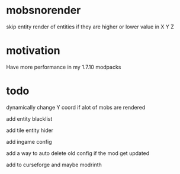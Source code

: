 # mobsnorender

skip entity render of entities if they are higher or lower value in X Y Z 

# motivation 

Have more performance in my 1.7.10 modpacks

# todo

dynamically change Y coord if alot of mobs are rendered

add entity blacklist

add tile entity hider

add ingame config

add a way to auto delete old config if the mod get updated

add to curseforge and maybe modrinth